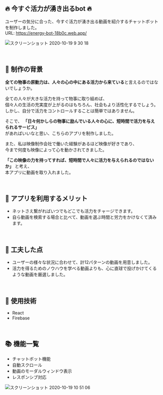 ## :fire: 今すぐ活力が湧き出るbot :fire:
ユーザーの気分に合った、今すぐ活力が湧き出る動画を紹介するチャットボットを制作しました。  
URL: https://energy-bot-18b0c.web.app/

![スクリーンショット 2020-10-19 9 30 18](https://user-images.githubusercontent.com/67250685/96394531-3d6ec600-11fd-11eb-94ed-197ced2d9a9f.jpg)

<br />

## :closed_book: 制作の背景
**全ての物事の原動力は、人々の心の中にある活力から来ている**と言えるのではないでしょうか。  

全ての人々が大きな活力を持って物事に取り組めば、  
個々人の生活の充実度が上がるのはもちろん、社会もより活性化するでしょう。  
しかし、自分で活力をコントロールすることは簡単ではありません。

そこで、
**「日々何かしらの物事に励んでいる人々の心に、短時間で活力を与えられるサービス」**  
があればいいなと思い、こちらのアプリを制作しました。

また、私は映像制作会社で働いた経験があるほど映像が好きであり、  
今まで何度も映像によって心を動かされてきました。

**「この映像の力を持ってすれば、短時間で人々に活力を与えられるのではないか」**
と考え、  
本アプリに動画を取り入れました。

<br />

## :green_book: アプリを利用するメリット

- ネットさえ繋がればいつでもどこでも活力をチャージできます。
- 自ら動画を検索する場合と比べて、動画を選ぶ時間と労力をかけなくて済みます。


<br />

## :blue_book: 工夫した点

- ユーザーの様々な状況に合わせて、計12パターンの動画を用意しました。
- 活力を得るためのノウハウを学べる動画よりも、心に直球で投げかけてくるような動画を厳選しました。

<br />

## :orange_book: 使用技術
- React
- Firebase

<br />

## :books: 機能一覧
- チャットボット機能
- 自動スクロール
- 動画のモーダルウィンドウ表示
- レスポンシブ対応

![スクリーンショット 2020-10-19 10 51 06](https://user-images.githubusercontent.com/67250685/96393074-19a98100-11f9-11eb-88de-d168c4c6427c.jpg)

